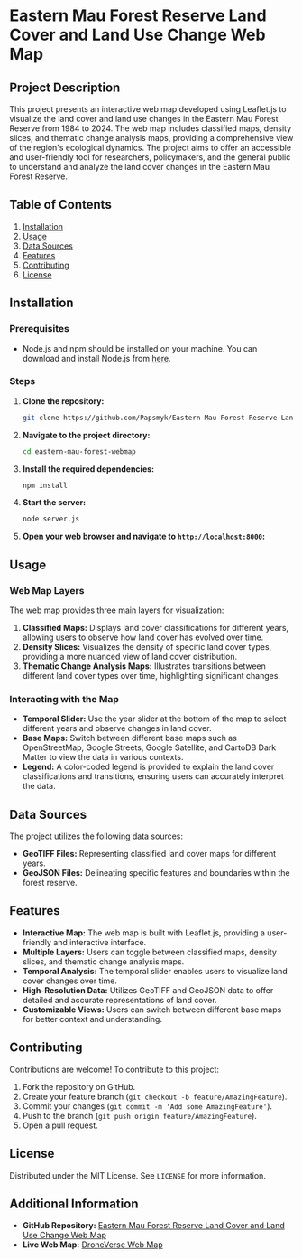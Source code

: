 # Eastern Mau Forest Reserve Land Cover and Land Use Change Web Map

## Project Description
This project presents an interactive web map developed using Leaflet.js to visualize the land cover and land use changes in the Eastern Mau Forest Reserve from 1984 to 2024. The web map includes classified maps, density slices, and thematic change analysis maps, providing a comprehensive view of the region's ecological dynamics. The project aims to offer an accessible and user-friendly tool for researchers, policymakers, and the general public to understand and analyze the land cover changes in the Eastern Mau Forest Reserve.

## Table of Contents
1. [Installation](#installation)
2. [Usage](#usage)
3. [Data Sources](#data-sources)
4. [Features](#features)
5. [Contributing](#contributing)
6. [License](#license)

## Installation

### Prerequisites
- Node.js and npm should be installed on your machine. You can download and install Node.js from [here](https://nodejs.org/).

### Steps
1. **Clone the repository:**
    ```sh
    git clone https://github.com/Papsmyk/Eastern-Mau-Forest-Reserve-Land-Cover-and-Land-Use-Change-Web-Map.git
    ```

2. **Navigate to the project directory:**
    ```sh
    cd eastern-mau-forest-webmap
    ```

3. **Install the required dependencies:**
    ```sh
    npm install
    ```

4. **Start the server:**
    ```sh
    node server.js
    ```

5. **Open your web browser and navigate to `http://localhost:8000`:**

## Usage

### Web Map Layers
The web map provides three main layers for visualization:
1. **Classified Maps:** Displays land cover classifications for different years, allowing users to observe how land cover has evolved over time.
2. **Density Slices:** Visualizes the density of specific land cover types, providing a more nuanced view of land cover distribution.
3. **Thematic Change Analysis Maps:** Illustrates transitions between different land cover types over time, highlighting significant changes.

### Interacting with the Map
- **Temporal Slider:** Use the year slider at the bottom of the map to select different years and observe changes in land cover.
- **Base Maps:** Switch between different base maps such as OpenStreetMap, Google Streets, Google Satellite, and CartoDB Dark Matter to view the data in various contexts.
- **Legend:** A color-coded legend is provided to explain the land cover classifications and transitions, ensuring users can accurately interpret the data.

## Data Sources
The project utilizes the following data sources:
- **GeoTIFF Files:** Representing classified land cover maps for different years.
- **GeoJSON Files:** Delineating specific features and boundaries within the forest reserve.

## Features
- **Interactive Map:** The web map is built with Leaflet.js, providing a user-friendly and interactive interface.
- **Multiple Layers:** Users can toggle between classified maps, density slices, and thematic change analysis maps.
- **Temporal Analysis:** The temporal slider enables users to visualize land cover changes over time.
- **High-Resolution Data:** Utilizes GeoTIFF and GeoJSON data to offer detailed and accurate representations of land cover.
- **Customizable Views:** Users can switch between different base maps for better context and understanding.

## Contributing
Contributions are welcome! To contribute to this project:

1. Fork the repository on GitHub.
2. Create your feature branch (`git checkout -b feature/AmazingFeature`).
3. Commit your changes (`git commit -m 'Add some AmazingFeature'`).
4. Push to the branch (`git push origin feature/AmazingFeature`).
5. Open a pull request.

## License
Distributed under the MIT License. See `LICENSE` for more information.

## Additional Information
- **GitHub Repository:** [Eastern Mau Forest Reserve Land Cover and Land Use Change Web Map](https://github.com/Papsmyk/Eastern-Mau-Forest-Reserve-Land-Cover-and-Land-Use-Change-Web-Map)
- **Live Web Map:** [DroneVerse Web Map](http://droneverse.pro/webmap)


